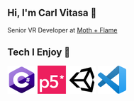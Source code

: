 ## Hi, I'm Carl Vitasa 👋 

Senior VR Developer at [Moth + Flame](https://www.mothandflamevr.com/)

## Tech I Enjoy 🧰 

<p align="left">
    <a href="https://docs.microsoft.com/en-us/dotnet/csharp/" style="text-decoration:none">
        <img src="https://github.com/CarlVitasa/CarlVitasa/blob/master/images/C_Sharp_Logo.png?raw=true" width="64" height="64">
    </a>
    <a href="https://p5js.org/" style="text-decoration:none">
        <img src="https://github.com/CarlVitasa/CarlVitasa/blob/master/images/P5_JS_Logo.png?raw=true" width="64" height="64">
    </a>
    <a href="https://unity.com/" style="text-decoration:none">
        <img src="https://github.com/CarlVitasa/CarlVitasa/blob/master/images/Unity_Logo.png?raw=true" width="64" height="64">
    </a>
    <a href="https://code.visualstudio.com/" style="text-decoration:none">
        <img src="https://github.com/CarlVitasa/CarlVitasa/blob/master/images/Visual_Studio_Code_Logo.png?raw=true" width="64" height="64">
    </a>
</p>
